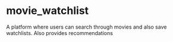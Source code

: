 # movie_watchlist
A platform where users can search through movies and also save watchlists. Also provides recommendations
